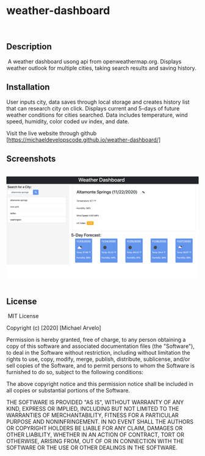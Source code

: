 # weather-dashboard
​
## Description 
​
A weather dashboard usong api from openweathermap.org. Displays weather outlook for multiple cities, taking search results and saving history.

## Installation
User inputs city, data saves through local storage and creates history list that can research city on click. Displays current and 5-days of future weather conditions for cities searched. Data includes temperature, wind speed, humidity, color coded uv index, and date.
 
​Visit the live website through github [https://michaeldevelopscode.github.io/weather-dashboard/]
​
## Screenshots 
​ ![Webpage Screenshot](./assets/images/screenshot.png)
​
​
​
## License
​
MIT License

Copyright (c) [2020] [Michael Arvelo]

Permission is hereby granted, free of charge, to any person obtaining a copy
of this software and associated documentation files (the "Software"), to deal
in the Software without restriction, including without limitation the rights
to use, copy, modify, merge, publish, distribute, sublicense, and/or sell
copies of the Software, and to permit persons to whom the Software is
furnished to do so, subject to the following conditions:

The above copyright notice and this permission notice shall be included in all
copies or substantial portions of the Software.

THE SOFTWARE IS PROVIDED "AS IS", WITHOUT WARRANTY OF ANY KIND, EXPRESS OR
IMPLIED, INCLUDING BUT NOT LIMITED TO THE WARRANTIES OF MERCHANTABILITY,
FITNESS FOR A PARTICULAR PURPOSE AND NONINFRINGEMENT. IN NO EVENT SHALL THE
AUTHORS OR COPYRIGHT HOLDERS BE LIABLE FOR ANY CLAIM, DAMAGES OR OTHER
LIABILITY, WHETHER IN AN ACTION OF CONTRACT, TORT OR OTHERWISE, ARISING FROM,
OUT OF OR IN CONNECTION WITH THE SOFTWARE OR THE USE OR OTHER DEALINGS IN THE
SOFTWARE.